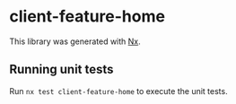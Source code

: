 # client-feature-home

This library was generated with [Nx](https://nx.dev).

## Running unit tests

Run `nx test client-feature-home` to execute the unit tests.
